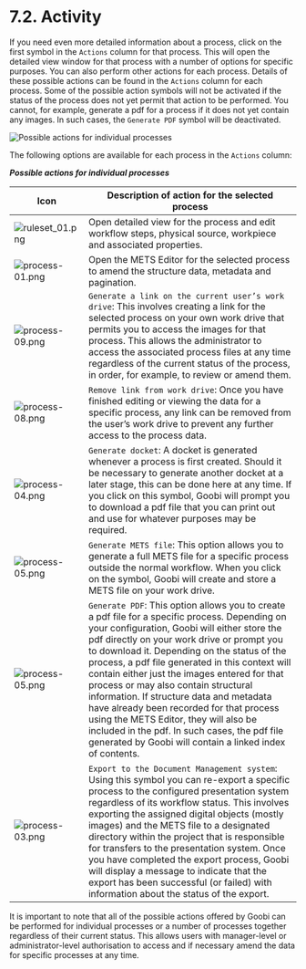 # 7.2. Activity

If you need even more detailed information about a process, click on the first symbol in the `Actions` column for that process. This will open the detailed view window for that process with a number of options for specific purposes. You can also perform other actions for each process. Details of these possible actions can be found in the `Actions` column for each process. Some of the possible action symbols will not be activated if the status of the process does not yet permit that action to be performed. You cannot, for example, generate a pdf for a process if it does not yet contain any images. In such cases, the `Generate PDF` symbol will be deactivated.

![Possible actions for individual processes](../../.gitbook/assets/30-74e.png)

The following options are available for each process in the `Actions` column:

_**Possible actions for individual processes**_

| **Icon**                                                      | **Description of action for the selected process**                                                                                                                                                                                                                                                                                                                                                                                                                                                                                                                                                                                    |
| ------------------------------------------------------------- | ------------------------------------------------------------------------------------------------------------------------------------------------------------------------------------------------------------------------------------------------------------------------------------------------------------------------------------------------------------------------------------------------------------------------------------------------------------------------------------------------------------------------------------------------------------------------------------------------------------------------------------- |
| ![ruleset\_01.png](../../.gitbook/assets/ruleset\_01.png)     | Open detailed view for the process and edit workflow steps, physical source, workpiece and associated properties.                                                                                                                                                                                                                                                                                                                                                                                                                                                                                                                     |
| ![process-01.png](../../.gitbook/assets/process-01.png)       | Open the METS Editor for the selected process to amend the structure data, metadata and pagination.                                                                                                                                                                                                                                                                                                                                                                                                                                                                                                                                   |
| ![process-09.png](../../.gitbook/assets/process-09.png)       | `Generate a link on the current user’s work drive`: This involves creating a link for the selected process on your own work drive that permits you to access the images for that process. This allows the administrator to access the associated process files at any time regardless of the current status of the process, in order, for example, to review or amend them.                                                                                                                                                                                                                                                           |
| ![process-08.png](../../.gitbook/assets/process-08.png)       | `Remove link from work drive`: Once you have finished editing or viewing the data for a specific process, any link can be removed from the user’s work drive to prevent any further access to the process data.                                                                                                                                                                                                                                                                                                                                                                                                                       |
| ![process-04.png](../../.gitbook/assets/process-04.png)       | `Generate docket`: A docket is generated whenever a process is first created. Should it be necessary to generate another docket at a later stage, this can be done here at any time. If you click on this symbol, Goobi will prompt you to download a pdf file that you can print out and use for whatever purposes may be required.                                                                                                                                                                                                                                                                                                  |
| ![process-05.png](<../../.gitbook/assets/process-05 (1).png>) | `Generate METS file`: This option allows you to generate a full METS file for a specific process outside the normal workflow. When you click on the symbol, Goobi will create and store a METS file on your work drive.                                                                                                                                                                                                                                                                                                                                                                                                               |
| ![process-05.png](<../../.gitbook/assets/process-05 (1).png>) | `Generate PDF`: This option allows you to create a pdf file for a specific process. Depending on your configuration, Goobi will either store the pdf directly on your work drive or prompt you to download it. Depending on the status of the process, a pdf file generated in this context will contain either just the images entered for that process or may also contain structural information. If structure data and metadata have already been recorded for that process using the METS Editor, they will also be included in the pdf. In such cases, the pdf file generated by Goobi will contain a linked index of contents. |
| ![process-03.png](../../.gitbook/assets/process-03.png)       | `Export to the Document Management system`: Using this symbol you can re-export a specific process to the configured presentation system regardless of its workflow status. This involves exporting the assigned digital objects (mostly images) and the METS file to a designated directory within the project that is responsible for transfers to the presentation system. Once you have completed the export process, Goobi will display a message to indicate that the export has been successful (or failed) with information about the status of the export.                                                                   |

It is important to note that all of the possible actions offered by Goobi can be performed for individual processes or a number of processes together regardless of their current status. This allows users with manager-level or administrator-level authorisation to access and if necessary amend the data for specific processes at any time.
